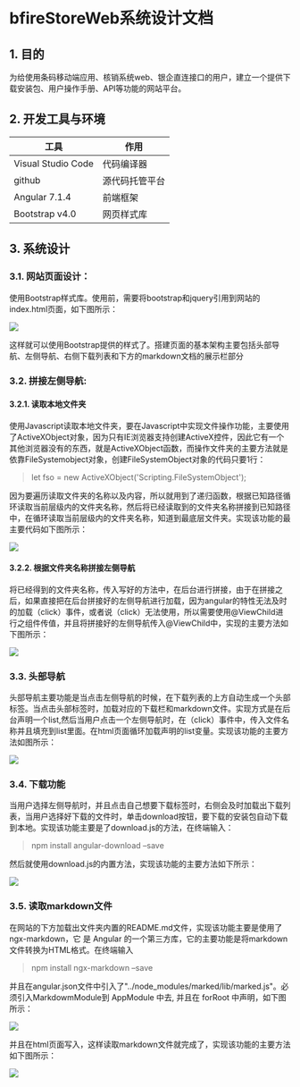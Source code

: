 # bfireStoreWeb系统设计文档

## 1. 	目的  
为给使用条码移动端应用、核销系统web、银企直连接口的用户，建立一个提供下载安装包、用户操作手册、API等功能的网站平台。  

## 2.	开发工具与环境  

| **工具**           | **作用**       |
|--------------------|----------------|
| Visual Studio Code | 代码编译器     |
| github             | 源代码托管平台 |
| Angular 7.1.4      | 前端框架       |
| Bootstrap v4.0     | 网页样式库     |  

## 3.  系统设计  
###   3.1.  网站页面设计：  
使用Bootstrap样式库。使用前，需要将bootstrap和jquery引用到网站的index.html页面，如下图所示：

<img src="./assets/projectDocumentation/img/designDocument-one.png" />

这样就可以使用Bootstrap提供的样式了。搭建页面的基本架构主要包括头部导航、左侧导航、右侧下载列表和下方的markdown文档的展示栏部分  

###   3.2.  拼接左侧导航:

####   3.2.1. 	读取本地文件夹  
使用Javascript读取本地文件夹，要在Javascript中实现文件操作功能，主要使用了ActiveXObject对象，因为只有IE浏览器支持创建ActiveX控件，因此它有一个其他浏览器没有的东西，就是ActiveXObject函数，而操作文件夹的主要方法就是依靠FileSystemobject对象，创建FileSystemObject对象的代码只要1行：  

> let fso = new ActiveXObject('Scripting.FileSystemObject');  

因为要遍历读取文件夹的名称以及内容，所以就用到了递归函数，根据已知路径循环读取当前层级内的文件夹名称，然后将已经读取到的文件夹名称拼接到已知路径中，在循环读取当前层级内的文件夹名称，知道到最底层文件夹。实现该功能的最主要代码如下图所示：

<img src="./assets/projectDocumentation/img/designDocument-two.png" />  

####   3.2.2.	根据文件夹名称拼接左侧导航  

将已经得到的文件夹名称，传入写好的方法中，在后台进行拼接，由于在拼接之后，如果直接把在后台拼接好的左侧导航进行加载，因为angular的特性无法及时的加载（click）事件，或者说（click）无法使用，所以需要使用@ViewChild进行之组件传值，并且将拼接好的左侧导航传入@ViewChild中，实现的主要方法如下图所示：  

<img src="./assets/projectDocumentation/img/designDocument-thrid.png" />  

###   3.3.	头部导航  

头部导航主要功能是当点击左侧导航的时候，在下载列表的上方自动生成一个头部标签。当点击头部标签时，加载对应的下载栏和markdown文件。实现方式是在后台声明一个list,然后当用户点击一个左侧导航时，在（click）事件中，传入文件名称并且填充到list里面。在html页面循环加载声明的list变量。实现该功能的主要方法如图所示：  

<img src="./assets/projectDocumentation/img/designDocument-four.png" />  

###   3.4.	下载功能  
 
当用户选择左侧导航时，并且点击自己想要下载标签时，右侧会及时加载出下载列表，当用户选择好下载的文件时，单击download按钮，要下载的安装包自动下载到本地。实现该功能主要是了download.js的方法，在终端输入：  

> npm install angular-download –save  

然后就使用download.js的内置方法，实现该功能的主要方法如下所示：  

<img src="./assets/projectDocumentation/img/designDocument-five.png" />   

###   3.5.	读取markdown文件  

在网站的下方加载出文件夹内置的README.md文件，实现该功能主要是使用了ngx-markdown，它 是 Angular 的一个第三方库，它的主要功能是将markdown文件转换为HTML格式。在终端输入  

> npm install ngx-markdown –save  

并且在angular.json文件中引入了"../node_modules/marked/lib/marked.js"。必须引入MarkdowmModule到  AppModule 中去, 并且在 forRoot 中声明，如下图所示：  

<img src="./assets/projectDocumentation/img/designDocument-seven.png" /> 

并且在html页面写入，这样读取markdown文件就完成了，实现该功能的主要方法如下图所示：  

<img src="./assets/projectDocumentation/img/designDocument-six.png" /> 


